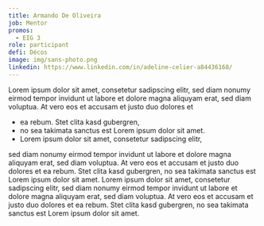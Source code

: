 ```yaml
---
title: Armando De Oliveira
job: Mentor
promos:
  - EIG 3
role: participant
defi: Décos
image: img/sans-photo.png
linkedin: https://www.linkedin.com/in/adeline-celier-a84436168/
---
```

Lorem ipsum dolor sit amet, consetetur sadipscing elitr, sed diam nonumy eirmod tempor invidunt ut labore et dolore magna aliquyam erat, sed diam voluptua. At vero eos et accusam et justo duo dolores et 

* ea rebum. Stet clita kasd gubergren, 
* no sea takimata sanctus est Lorem ipsum dolor sit amet. 
* Lorem ipsum dolor sit amet, consetetur sadipscing elitr, 

sed diam nonumy eirmod tempor invidunt ut labore et dolore magna aliquyam erat, sed diam voluptua. At vero eos et accusam et justo duo dolores et ea rebum. Stet clita kasd gubergren, no sea takimata sanctus est Lorem ipsum dolor sit amet. Lorem ipsum dolor sit amet, consetetur sadipscing elitr, sed diam nonumy eirmod tempor invidunt ut labore et dolore magna aliquyam erat, sed diam voluptua. At vero eos et accusam et justo duo dolores et ea rebum. Stet clita kasd gubergren, no sea takimata sanctus est Lorem ipsum dolor sit amet.